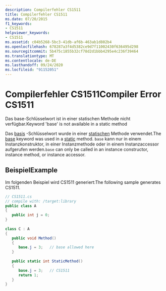 ```yaml
---
description: Compilerfehler CS1511
title: Compilerfehler CS1511
ms.date: 07/20/2015
f1_keywords:
- CS1511
helpviewer_keywords:
- CS1511
ms.assetid: c04b5268-5bc3-41db-af6b-463ab1d802b4
ms.openlocfilehash: 678287a3f4d5382ce9d7f11002430f636495d298
ms.sourcegitcommit: 5b475c1855b32cf78d2d1bbb4295e4c236f39464
ms.translationtype: MT
ms.contentlocale: de-DE
ms.lasthandoff: 09/24/2020
ms.locfileid: "91152051"
---
```

# <a name="compiler-error-cs1511"></a><span data-ttu-id="bc142-103">Compilerfehler CS1511</span><span class="sxs-lookup"><span data-stu-id="bc142-103">Compiler Error CS1511</span></span>

<span data-ttu-id="bc142-104">Das base-Schlüsselwort ist in einer statischen Methode nicht verfügbar.</span><span class="sxs-lookup"><span data-stu-id="bc142-104">Keyword 'base' is not available in a static method</span></span>  
  
 <span data-ttu-id="bc142-105">Das [basis](../language-reference/keywords/base.md) -Schlüsselwort wurde in einer [statischen](../language-reference/keywords/static.md) Methode verwendet.</span><span class="sxs-lookup"><span data-stu-id="bc142-105">The [base](../language-reference/keywords/base.md) keyword was used in a [static](../language-reference/keywords/static.md) method.</span></span> <span data-ttu-id="bc142-106">`base` kann nur in einem Instanzkonstruktor, in einer Instanzmethode oder in einem Instanzaccessor aufgerufen werden.</span><span class="sxs-lookup"><span data-stu-id="bc142-106">`base` can only be called in an instance constructor, instance method, or instance accessor.</span></span>  
  
## <a name="example"></a><span data-ttu-id="bc142-107">Beispiel</span><span class="sxs-lookup"><span data-stu-id="bc142-107">Example</span></span>  

 <span data-ttu-id="bc142-108">Im folgenden Beispiel wird CS1511 generiert:</span><span class="sxs-lookup"><span data-stu-id="bc142-108">The following sample generates CS1511.</span></span>  
  
```csharp  
// CS1511.cs  
// compile with: /target:library  
public class A  
{  
   public int j = 0;  
}  
  
class C : A  
{  
   public void Method()  
   {  
      base.j = 3;   // base allowed here  
   }  
  
   public static int StaticMethod()  
   {  
      base.j = 3;   // CS1511  
      return 1;  
   }  
}  
```
